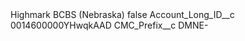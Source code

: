 <?xml version="1.0" encoding="UTF-8"?>
<CustomMetadata xmlns="http://soap.sforce.com/2006/04/metadata" xmlns:xsi="http://www.w3.org/2001/XMLSchema-instance" xmlns:xsd="http://www.w3.org/2001/XMLSchema">
    <label>Highmark BCBS (Nebraska)</label>
    <protected>false</protected>
    <values>
        <field>Account_Long_ID__c</field>
        <value xsi:type="xsd:string">0014600000YHwqkAAD</value>
    </values>
    <values>
        <field>CMC_Prefix__c</field>
        <value xsi:type="xsd:string">DMNE-</value>
    </values>
</CustomMetadata>
